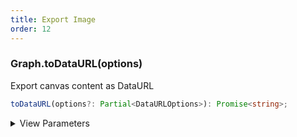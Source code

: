 ```yaml
---
title: Export Image
order: 12
---
```


### Graph.toDataURL(options)

Export canvas content as DataURL

```typescript
toDataURL(options?: Partial<DataURLOptions>): Promise<string>;
```

<details><summary>View Parameters</summary>

<table><thead><tr><th>

Parameter

</th><th>

Type

</th><th>

Description

</th></tr></thead>
<tbody><tr><td>

options

</td><td>

Partial&lt;[DataURLOptions](../api/reference/g6.dataurloptions.en.md)&gt;

</td><td>

导出配置

</td></tr>
</tbody></table>

**Returns**:

- **Type:** Promise&lt;string&gt;

- **Description:** DataURL

</details>

